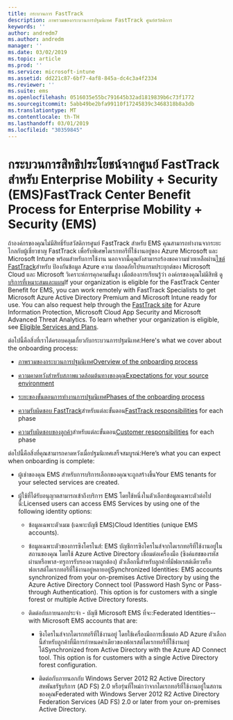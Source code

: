 ```yaml
---
title: กระบวนการ FastTrack
description: ภาพรวมของกระบวนการปฐมนิเทศ FastTrack ศูนย์สวัสดิการ
keywords: ''
author: andredm7
ms.author: andredm
manager: ''
ms.date: 03/02/2019
ms.topic: article
ms.prod: ''
ms.service: microsoft-intune
ms.assetid: dd221c87-6bf7-4af8-845a-dc4c3a4f2334
ms.reviewer: ''
ms.suite: ems
ms.openlocfilehash: 0516035e55bc791645b32ad1819839b6c73f1772
ms.sourcegitcommit: 5abb49be2bfa99110f17245839c3468318b8a3db
ms.translationtype: MT
ms.contentlocale: th-TH
ms.lasthandoff: 03/01/2019
ms.locfileid: "30359845"
---
```

# <a name="fasttrack-center-benefit-process-for-enterprise-mobility--security-ems"></a><span data-ttu-id="7648f-103">กระบวนการสิทธิประโยชน์จากศูนย์ FastTrack สำหรับ Enterprise Mobility + Security (EMS)</span><span class="sxs-lookup"><span data-stu-id="7648f-103">FastTrack Center Benefit Process for Enterprise Mobility + Security (EMS)</span></span>
<span data-ttu-id="7648f-p101">ถ้าองค์กรของคุณไม่มีสิทธิ์รับสวัสดิการศูนย์ FastTrack สำหรับ EMS คุณสามารถทำงานจากระยะไกลกับผู้เชี่ยวชาญ FastTrack เพื่อรับพิเศษไดเรกทอรีที่ใช้งานอยู่ของ Azure Microsoft และ Microsoft Intune พร้อมสำหรับการใช้งาน นอกจากนี้คุณยังสามารถร้องขอความช่วยเหลือผ่าน[ไซต์ FastTrack](https://www.microsoft.com/fasttrack/microsoft-365/ems)สำหรับ ป้องกันข้อมูล Azure ความ ปลอดภัยโปรแกรมประยุกต์ของ Microsoft Cloud และ Microsoft วิเคราะห์การคุกคามขั้นสูง เมื่อต้องการเรียนรู้ว่า องค์กรของคุณไม่มีสิทธิ ดู[บริการที่เหมาะสมและแผน](M365-eligible-services-and-plans.md)</span><span class="sxs-lookup"><span data-stu-id="7648f-p101">If your organization is eligible for the FastTrack Center Benefit for EMS, you can work remotely with FastTrack Specialists to get Microsoft Azure Active Directory Premium and Microsoft Intune ready for use. You can also request help through the [FastTrack site](https://www.microsoft.com/fasttrack/microsoft-365/ems) for Azure Information Protection, Microsoft Cloud App Security and Microsoft Advanced Threat Analytics. To learn whether your organization is eligible, see [Eligible Services and Plans](M365-eligible-services-and-plans.md).</span></span>


<span data-ttu-id="7648f-107">ต่อไปนี้คือสิ่งที่เราได้ครอบคลุมเกี่ยวกับกระบวนการปฐมนิเทศ:</span><span class="sxs-lookup"><span data-stu-id="7648f-107">Here's what we cover about the onboarding process:</span></span>

-   [<span data-ttu-id="7648f-108">ภาพรวมของกระบวนการปฐมนิเทศ</span><span class="sxs-lookup"><span data-stu-id="7648f-108">Overview of the onboarding process</span></span>](EMS-fasttrack-benefit-overview.md)

-   [<span data-ttu-id="7648f-109">ความคาดหวังสำหรับสภาพแวดล้อมต้นทางของคุณ</span><span class="sxs-lookup"><span data-stu-id="7648f-109">Expectations for your source environment</span></span>](EMS-source-environment-expectations.md)

-   [<span data-ttu-id="7648f-110">ระยะของขั้นตอนการทำงานการปฐมนิเทศ</span><span class="sxs-lookup"><span data-stu-id="7648f-110">Phases of the onboarding process</span></span>](EMS-onboarding-phases.md)

-   <span data-ttu-id="7648f-111">[ความรับผิดชอบ FastTrack](EMS-fasttrack-responsibilities.md)สำหรับแต่ละขั้นตอน</span><span class="sxs-lookup"><span data-stu-id="7648f-111">[FastTrack responsibilities](EMS-fasttrack-responsibilities.md) for each phase</span></span>

-   <span data-ttu-id="7648f-112">[ความรับผิดชอบของลูกค้า](EMS-your-responsibilities.md)สำหรับแต่ละขั้นตอน</span><span class="sxs-lookup"><span data-stu-id="7648f-112">[Customer responsibilities](EMS-your-responsibilities.md) for each phase</span></span>

<span data-ttu-id="7648f-113">ต่อไปนี้คือสิ่งที่คุณสามารถคาดหวังเมื่อปฐมนิเทศเสร็จสมบูรณ์:</span><span class="sxs-lookup"><span data-stu-id="7648f-113">Here’s what you can expect when onboarding is complete:</span></span>

-   <span data-ttu-id="7648f-114">ผู้เช่าของคุณ EMS สำหรับการบริการเลือกของคุณจะถูกสร้างขึ้น</span><span class="sxs-lookup"><span data-stu-id="7648f-114">Your EMS tenants for your selected services are created.</span></span>

-   <span data-ttu-id="7648f-115">ผู้ใช้ที่ได้รับอนุญาตสามารถเข้าถึงบริการ EMS โดยใช้หนึ่งในตัวเลือกข้อมูลเฉพาะตัวต่อไปนี้:</span><span class="sxs-lookup"><span data-stu-id="7648f-115">Licensed users can access EMS Services by using one of the following identity options:</span></span>

    -   <span data-ttu-id="7648f-116">ข้อมูลเฉพาะตัวเมฆ (เฉพาะบัญชี EMS)</span><span class="sxs-lookup"><span data-stu-id="7648f-116">Cloud Identities (unique EMS accounts).</span></span>

    -   <span data-ttu-id="7648f-p102">ข้อมูลเฉพาะตัวของการซิงโครไนส์: EMS บัญชีการซิงโครไนส์จากไดเรกทอรีที่ใช้งานอยู่ในสถานของคุณ โดยใช้ Azure Active Directory เชื่อมต่อเครื่องมือ (ซิงค์แฮชของรหัสผ่านหรือพาส-ทรูการรับรองความถูกต้อง) ตัวเลือกนี้สำหรับลูกค้าที่มีฟอเรสต์เดียวหรือฟอเรสต์ไดเรกทอรีที่ใช้งานอยู่หลายอยู่</span><span class="sxs-lookup"><span data-stu-id="7648f-p102">Synchronized Identities: EMS accounts synchronized from your on-premises Active Directory by using the Azure Active Directory Connect tool (Password Hash Sync or Pass-through Authentication). This option is for customers with a single forest or multiple Active Directory forests.</span></span>

    -   <span data-ttu-id="7648f-119">ติดต่อกับภายนอกประจำ - บัญชี Microsoft EMS ที่จะ:</span><span class="sxs-lookup"><span data-stu-id="7648f-119">Federated Identities--with Microsoft EMS accounts that are:</span></span>

        -   <span data-ttu-id="7648f-p103">ซิงโครไนส์จากไดเรกทอรีที่ใช้งานอยู่ โดยใช้เครื่องมือการเชื่อมต่อ AD Azure ตัวเลือกนี้สำหรับลูกค้าที่มีการกำหนดค่าเดียวของฟอเรสต์ไดเรกทอรีที่ใช้งานอยู่ได้</span><span class="sxs-lookup"><span data-stu-id="7648f-p103">Synchronized from Active Directory with the Azure AD Connect tool. This option is for customers with a single Active Directory forest configuration.</span></span>

        -   <span data-ttu-id="7648f-122">ติดต่อกับภายนอกกับ Windows Server 2012 R2 Active Directory สหพันธรัฐบริการ (AD FS) 2.0 หรือรุ่นที่ใหม่กว่าจากไดเรกทอรีที่ใช้งานอยู่ในสถานของคุณ</span><span class="sxs-lookup"><span data-stu-id="7648f-122">Federated with Windows Server 2012 R2 Active Directory Federation Services (AD FS) 2.0 or later from your on-premises Active Directory.</span></span>
